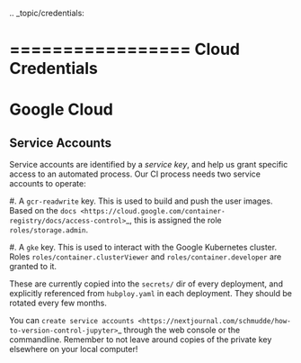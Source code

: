 .. _topic/credentials:

=================
Cloud Credentials
=================

Google Cloud
============

Service Accounts
----------------

Service accounts are identified by a *service key*, and help us grant
specific access to an automated process. Our CI process needs two service accounts to operate:

#. A ``gcr-readwrite`` key. This is used to build and push the user images.
   Based on the `docs <https://cloud.google.com/container-registry/docs/access-control>`_,
   this is assigned the role ``roles/storage.admin``.

#. A ``gke`` key. This is used to interact with the Google Kubernetes cluster.
   Roles `roles/container.clusterViewer` and `roles/container.developer` are
   granted to it.

These are currently copied into the ``secrets/`` dir of every deployment, and
explicitly referenced from ``hubploy.yaml`` in each deployment. They should
be rotated every few months.

You can `create service accounts <https://nextjournal.com/schmudde/how-to-version-control-jupyter>`_
through the web console or the commandline. Remember to not leave around copies
of the private key elsewhere on your local computer!
